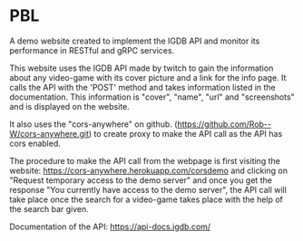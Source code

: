 # PBL
A demo website created to implement the IGDB API and monitor its performance in RESTful and gRPC services.

This website uses the IGDB API made by twitch to gain the information about any video-game with its cover picture and a link for the info page.
It calls the API with the 'POST' method and takes information listed in the documentation. This information is "cover", "name", "url" and "screenshots" and is displayed on the website. 

It also uses the "cors-anywhere" on github. (https://github.com/Rob--W/cors-anywhere.git) to create proxy to make the API call as the API has cors enabled. 

The procedure to make the API call from the webpage is first visiting the website: https://cors-anywhere.herokuapp.com/corsdemo and clicking on "Request temporary access to the demo server" and once you get the response "You currently have access to the demo server", the API call will take place once the search for a video-game takes place with the help of the search bar given. 

Documentation of the API: https://api-docs.igdb.com/
